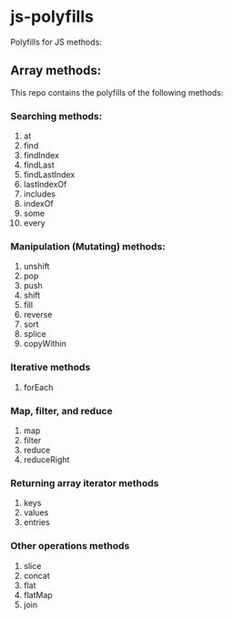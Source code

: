 # js-polyfills
 Polyfills for JS methods:
 
 ## Array methods:
 This repo contains the polyfills of the following methods:
 ### Searching methods:
1. at
2. find
3. findIndex
4. findLast
5. findLastIndex
6. lastIndexOf
7. includes
8. indexOf
9. some
10. every

### Manipulation (Mutating) methods:
1. unshift
2. pop
3. push
4. shift
5. fill
6. reverse
7. sort
8. splice
9. copyWithin

### Iterative methods

1. forEach

### Map, filter, and reduce

1. map
2. filter
3. reduce
4. reduceRight

### Returning array iterator methods

1. keys
2. values
3. entries
 
### Other operations methods

1. slice
2. concat
3. flat
4. flatMap
5. join
